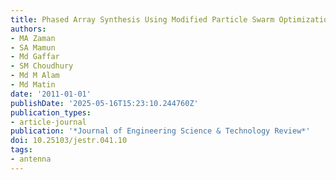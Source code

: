 ```yaml
---
title: Phased Array Synthesis Using Modified Particle Swarm Optimization
authors:
- MA Zaman
- SA Mamun
- Md Gaffar
- SM Choudhury
- Md M Alam
- Md Matin
date: '2011-01-01'
publishDate: '2025-05-16T15:23:10.244760Z'
publication_types:
- article-journal
publication: '*Journal of Engineering Science & Technology Review*'
doi: 10.25103/jestr.041.10
tags:
- antenna
---
```

